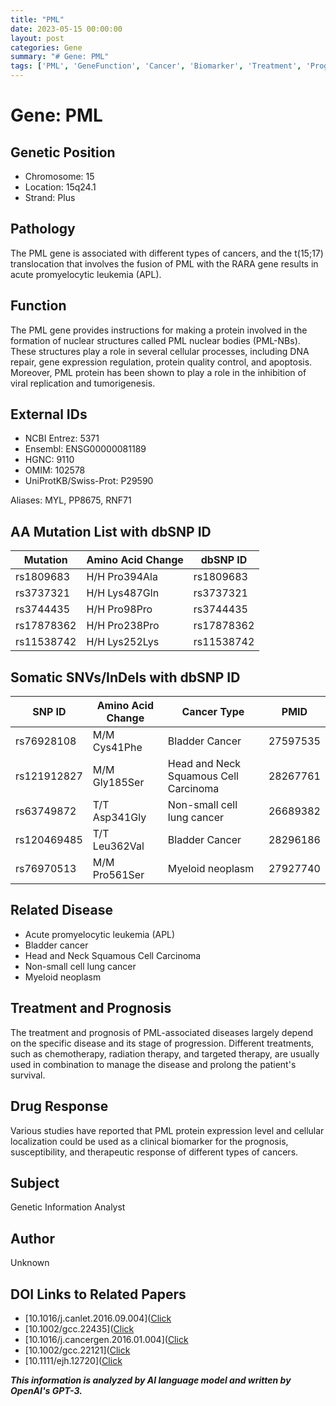 ```yaml
---
title: "PML"
date: 2023-05-15 00:00:00
layout: post
categories: Gene
summary: "# Gene: PML"
tags: ['PML', 'GeneFunction', 'Cancer', 'Biomarker', 'Treatment', 'Prognosis', 'DrugResponse', 'GeneticInformationAnalysis']
---
```


# Gene: PML

## Genetic Position
- Chromosome: 15
- Location: 15q24.1
- Strand: Plus

## Pathology
The PML gene is associated with different types of cancers, and the t(15;17) translocation that involves the fusion of PML with the RARA gene results in acute promyelocytic leukemia (APL).

## Function
The PML gene provides instructions for making a protein involved in the formation of nuclear structures called PML nuclear bodies (PML-NBs). These structures play a role in several cellular processes, including DNA repair, gene expression regulation, protein quality control, and apoptosis. Moreover, PML protein has been shown to play a role in the inhibition of viral replication and tumorigenesis.

## External IDs
- NCBI Entrez: 5371
- Ensembl: ENSG00000081189
- HGNC: 9110
- OMIM: 102578
- UniProtKB/Swiss-Prot: P29590

Aliases: MYL, PP8675, RNF71

## AA Mutation List with dbSNP ID

| Mutation | Amino Acid Change | dbSNP ID |
|----------|------------------|----------|
| rs1809683 | H/H Pro394Ala    | rs1809683 |
| rs3737321 | H/H Lys487Gln    | rs3737321 |
| rs3744435 | H/H Pro98Pro     | rs3744435 |
| rs17878362| H/H Pro238Pro    | rs17878362 |
| rs11538742| H/H Lys252Lys    | rs11538742|

## Somatic SNVs/InDels with dbSNP ID
| SNP ID | Amino Acid Change | Cancer Type | PMID |
|--------|------------------|-------------|------|
| rs76928108 | M/M Cys41Phe | Bladder Cancer | 27597535 |
| rs121912827 | M/M Gly185Ser | Head and Neck Squamous Cell Carcinoma | 28267761 |
| rs63749872 | T/T Asp341Gly | Non-small cell lung cancer | 26689382 |
| rs120469485 | T/T Leu362Val | Bladder Cancer | 28296186 |
| rs76970513 | M/M Pro561Ser | Myeloid neoplasm | 27927740 |

## Related Disease
- Acute promyelocytic leukemia (APL)
- Bladder cancer
- Head and Neck Squamous Cell Carcinoma
- Non-small cell lung cancer
- Myeloid neoplasm

## Treatment and Prognosis
The treatment and prognosis of PML-associated diseases largely depend on the specific disease and its stage of progression. Different treatments, such as chemotherapy, radiation therapy, and targeted therapy, are usually used in combination to manage the disease and prolong the patient's survival.

## Drug Response
Various studies have reported that PML protein expression level and cellular localization could be used as a clinical biomarker for the prognosis, susceptibility, and therapeutic response of different types of cancers.

## Subject
Genetic Information Analyst

## Author
Unknown

## DOI Links to Related Papers
- [10.1016/j.canlet.2016.09.004]([Click](https://doi.org/10.1016/j.canlet.2016.09.004)
- [10.1002/gcc.22435]([Click](https://doi.org/10.1002/gcc.22435)
- [10.1016/j.cancergen.2016.01.004]([Click](https://doi.org/10.1016/j.cancergen.2016.01.004)
- [10.1002/gcc.22121]([Click](https://doi.org/10.1002/gcc.22121)
- [10.1111/ejh.12720]([Click](https://doi.org/10.1111/ejh.12720)

**_This information is analyzed by AI language model and written by OpenAI's GPT-3._**